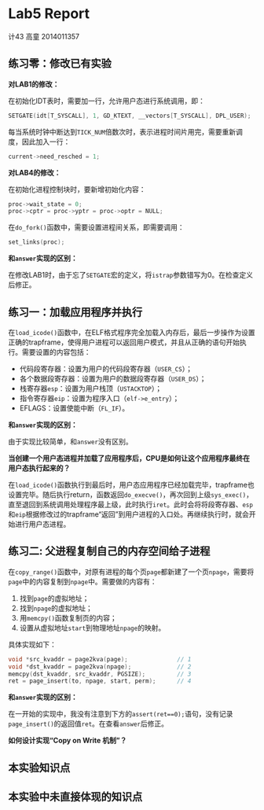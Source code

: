# Lab5 Report

计43 高童 2014011357

## 练习零：修改已有实验

**对LAB1的修改：**

在初始化IDT表时，需要加一行，允许用户态进行系统调用，即：

```C
SETGATE(idt[T_SYSCALL], 1, GD_KTEXT, __vectors[T_SYSCALL], DPL_USER);
```

每当系统时钟中断达到`TICK_NUM`倍数次时，表示进程时间片用完，需要重新调度，因此加入一行：

```C
current->need_resched = 1;
```

**对LAB4的修改：**

在初始化进程控制块时，要新增初始化内容：

```C
proc->wait_state = 0;
proc->cptr = proc->yptr = proc->optr = NULL;
```

在`do_fork()`函数中，需要设置进程间关系，即需要调用：

```C
set_links(proc);
```

**和`answer`实现的区别：**

在修改LAB1时，由于忘了`SETGATE`宏的定义，将`istrap`参数错写为0。在检查定义后修正。

## 练习一：加载应用程序并执行

在`load_icode()`函数中，在ELF格式程序完全加载入内存后，最后一步操作为设置正确的trapframe，使得用户进程可以返回用户模式，并且从正确的语句开始执行。需要设置的内容包括：

- 代码段寄存器：设置为用户的代码段寄存器（`USER_CS`）；
- 各个数据段寄存器：设置为用户的数据段寄存器（`USER_DS`）；
- 栈寄存器`esp`：设置为用户栈顶（`USTACKTOP`）；
- 指令寄存器`eip`：设置为程序入口（`elf->e_entry`）；
- EFLAGS：设置使能中断（`FL_IF`）。

**和`answer`实现的区别：**

由于实现比较简单，和`answer`没有区别。

**当创建一个用户态进程并加载了应用程序后，CPU是如何让这个应用程序最终在用户态执行起来的？**

在`load_icode()`函数执行到最后时，用户态应用程序已经加载完毕，trapframe也设置完毕。随后执行return，函数返回`do_execve()`，再次回到上级`sys_exec()`，直至退回到系统调用处理程序最上级，此时执行`iret`。此时会将将段寄存器、`esp`和`eip`根据修改过的trapframe“返回”到用户进程的入口处。再继续执行时，就会开始进行用户态进程。

## 练习二: 父进程复制自己的内存空间给子进程

在`copy_range()`函数中，对原有进程的每个页`page`都新建了一个页`npage`，需要将`page`中的内容复制到`npage`中。需要做的内容有：

1. 找到`page`的虚拟地址；
2. 找到`npage`的虚拟地址；
3. 用`memcpy()`函数复制页的内容；
4. 设置从虚拟地址`start`到物理地址`npage`的映射。

具体实现如下：

```C
void *src_kvaddr = page2kva(page);              // 1
void *dst_kvaddr = page2kva(npage);             // 2
memcpy(dst_kvaddr, src_kvaddr, PGSIZE);         // 3
ret = page_insert(to, npage, start, perm);      // 4
```

**和`answer`实现的区别：**

在一开始的实现中，我没有注意到下方的`assert(ret==0);`语句，没有记录`page_insert()`的返回值`ret`。在查看`answer`后修正。

**如何设计实现“Copy on Write 机制”？**



## 本实验知识点



## 本实验中未直接体现的知识点

